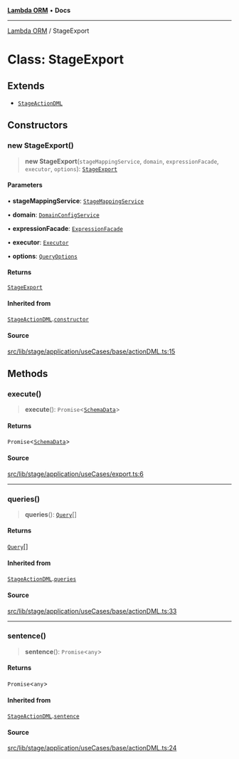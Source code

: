 [**Lambda ORM**](../README.md) • **Docs**

***

[Lambda ORM](../README.md) / StageExport

# Class: StageExport

## Extends

- [`StageActionDML`](StageActionDML.md)

## Constructors

### new StageExport()

> **new StageExport**(`stageMappingService`, `domain`, `expressionFacade`, `executor`, `options`): [`StageExport`](StageExport.md)

#### Parameters

• **stageMappingService**: [`StageMappingService`](StageMappingService.md)

• **domain**: [`DomainConfigService`](DomainConfigService.md)

• **expressionFacade**: [`ExpressionFacade`](ExpressionFacade.md)

• **executor**: [`Executor`](../interfaces/Executor.md)

• **options**: [`QueryOptions`](../interfaces/QueryOptions.md)

#### Returns

[`StageExport`](StageExport.md)

#### Inherited from

[`StageActionDML`](StageActionDML.md).[`constructor`](StageActionDML.md#constructors)

#### Source

[src/lib/stage/application/useCases/base/actionDML.ts:15](https://github.com/lambda-orm/lambdaorm/blob/15952b17a2af20fc678f913dd5cbf226a467196b/src/lib/stage/application/useCases/base/actionDML.ts#L15)

## Methods

### execute()

> **execute**(): `Promise`\<[`SchemaData`](../interfaces/SchemaData.md)\>

#### Returns

`Promise`\<[`SchemaData`](../interfaces/SchemaData.md)\>

#### Source

[src/lib/stage/application/useCases/export.ts:6](https://github.com/lambda-orm/lambdaorm/blob/15952b17a2af20fc678f913dd5cbf226a467196b/src/lib/stage/application/useCases/export.ts#L6)

***

### queries()

> **queries**(): [`Query`](Query.md)[]

#### Returns

[`Query`](Query.md)[]

#### Inherited from

[`StageActionDML`](StageActionDML.md).[`queries`](StageActionDML.md#queries)

#### Source

[src/lib/stage/application/useCases/base/actionDML.ts:33](https://github.com/lambda-orm/lambdaorm/blob/15952b17a2af20fc678f913dd5cbf226a467196b/src/lib/stage/application/useCases/base/actionDML.ts#L33)

***

### sentence()

> **sentence**(): `Promise`\<`any`\>

#### Returns

`Promise`\<`any`\>

#### Inherited from

[`StageActionDML`](StageActionDML.md).[`sentence`](StageActionDML.md#sentence)

#### Source

[src/lib/stage/application/useCases/base/actionDML.ts:24](https://github.com/lambda-orm/lambdaorm/blob/15952b17a2af20fc678f913dd5cbf226a467196b/src/lib/stage/application/useCases/base/actionDML.ts#L24)
